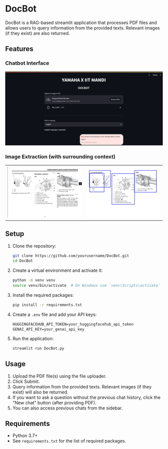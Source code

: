# DocBot

DocBot is a RAG-based streamlit application that processes PDF files and allows users to query information from the provided texts. Relevant images (if they exist) are also returned.

## Features

### Chatbot Interface
![Chatbot Interface](chatbot_interface.jpeg)


### Image Extraction (with surrounding context)
<table>
  <tr>
    <td><img src="image_extraction1.png" alt="Image Extraction Interface 1" width="400"/></td>
    <td><img src="image_extraction2.jpeg" alt="Image Extraction Interface 2" width="400"/></td>
  </tr>
</table>


## Setup

1. Clone the repository:
    ```sh
    git clone https://github.com/yourusername/DocBot.git
    cd DocBot
    ```

2. Create a virtual environment and activate it:
    ```sh
    python -m venv venv
    source venv/bin/activate  # On Windows use `venv\Scripts\activate`
    ```

3. Install the required packages:
    ```sh
    pip install -r requirements.txt
    ```

4. Create a `.env` file and add your API keys:
    ```plaintext
    HUGGINGFACEHUB_API_TOKEN=your_huggingfacehub_api_token
    GENAI_API_KEY=your_genai_api_key
    ```

5. Run the application:
    ```sh
    streamlit run DocBot.py
    ```

## Usage

1. Upload the PDF file(s) using the file uploader.
2. Click Submit.
3. Query information from the provided texts. Relevant images (if they exist) will also be returned.
4. If you want to ask a question without the previous chat history, click the "New chat" button (after providing PDF).
5. You can also access previous chats from the sidebar.

## Requirements

- Python 3.7+
- See `requirements.txt` for the list of required packages.



